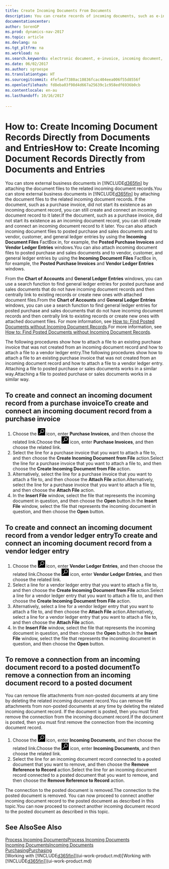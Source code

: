 ```yaml
---
title: Create Incoming Documents From Documents
description: You can create records of incoming documents, such as e-invoices, and manage OCR tasks, eCommerce, and document exchange.
documentationcenter: 
author: SorenGP
ms.prod: dynamics-nav-2017
ms.topic: article
ms.devlang: na
ms.tgt_pltfrm: na
ms.workload: na
ms.search.keywords: electronic document, e-invoice, incoming document, OCR, ecommerce, document exchange, import invoice
ms.date: 06/02/2017
ms.author: sgroespe
ms.translationtype: HT
ms.sourcegitcommit: 4fefaef7380ac10836fcac404eea006f55d8556f
ms.openlocfilehash: fd8eba03f98d4d667a25639c1c958edf6936b0cb
ms.contentlocale: en-au
ms.lasthandoff: 10/16/2017

---
```

# <a name="how-to-create-incoming-document-records-directly-from-documents-and-entries"></a><span data-ttu-id="5da55-103">How to: Create Incoming Document Records Directly from Documents and Entries</span><span class="sxs-lookup"><span data-stu-id="5da55-103">How to: Create Incoming Document Records Directly from Documents and Entries</span></span>
<span data-ttu-id="5da55-104">You can store external business documents in [!INCLUDE[d365fin](includes/d365fin_md.md)] by attaching the document files to the related incoming document records.</span><span class="sxs-lookup"><span data-stu-id="5da55-104">You can store external business documents in [!INCLUDE[d365fin](includes/d365fin_md.md)] by attaching the document files to the related incoming document records.</span></span> <span data-ttu-id="5da55-105">If the document, such as a purchase invoice, did not start its existence as an incoming document record, you can still create and connect an incoming document record to it later.</span><span class="sxs-lookup"><span data-stu-id="5da55-105">If the document, such as a purchase invoice, did not start its existence as an incoming document record, you can still create and connect an incoming document record to it later.</span></span> <span data-ttu-id="5da55-106">You can also attach incoming document files to posted purchase and sales documents and to vendor, customer, and general ledger entries by using the **Incoming Document Files** FactBox in, for example, the **Posted Purchase Invoices** and **Vendor Ledger Entries** windows.</span><span class="sxs-lookup"><span data-stu-id="5da55-106">You can also attach incoming document files to posted purchase and sales documents and to vendor, customer, and general ledger entries by using the **Incoming Document Files** FactBox in, for example, the **Posted Purchase Invoices** and **Vendor Ledger Entries** windows.</span></span>

<span data-ttu-id="5da55-107">From the **Chart of Accounts** and **General Ledger Entries** windows, you can use a search function to find general ledger entries for posted purchase and sales documents that do not have incoming document records and then centrally link to existing records or create new ones with attached document files.</span><span class="sxs-lookup"><span data-stu-id="5da55-107">From the **Chart of Accounts** and **General Ledger Entries** windows, you can use a search function to find general ledger entries for posted purchase and sales documents that do not have incoming document records and then centrally link to existing records or create new ones with attached document files.</span></span> <span data-ttu-id="5da55-108">For more information, see [How to: Find Posted Documents without Incoming Document Records](across-how-find-posted-documents-without-income-document-records.md).</span><span class="sxs-lookup"><span data-stu-id="5da55-108">For more information, see [How to: Find Posted Documents without Incoming Document Records](across-how-find-posted-documents-without-income-document-records.md).</span></span>

<span data-ttu-id="5da55-109">The following procedures show how to attach a file to an existing purchase invoice that was not created from an incoming document record and how to attach a file to a vendor ledger entry.</span><span class="sxs-lookup"><span data-stu-id="5da55-109">The following procedures show how to attach a file to an existing purchase invoice that was not created from an incoming document record and how to attach a file to a vendor ledger entry.</span></span> <span data-ttu-id="5da55-110">Attaching a file to posted purchase or sales documents works in a similar way.</span><span class="sxs-lookup"><span data-stu-id="5da55-110">Attaching a file to posted purchase or sales documents works in a similar way.</span></span>

## <a name="to-create-and-connect-an-incoming-document-record-from-a-purchase-invoice"></a><span data-ttu-id="5da55-111">To create and connect an incoming document record from a purchase invoice</span><span class="sxs-lookup"><span data-stu-id="5da55-111">To create and connect an incoming document record from a purchase invoice</span></span>
1. <span data-ttu-id="5da55-112">Choose the ![Search for Page or Report](media/ui-search/search_small.png "Search for Page or Report icon") icon, enter **Purchase Invoices**, and then choose the related link.</span><span class="sxs-lookup"><span data-stu-id="5da55-112">Choose the ![Search for Page or Report](media/ui-search/search_small.png "Search for Page or Report icon") icon, enter **Purchase Invoices**, and then choose the related link.</span></span>
2. <span data-ttu-id="5da55-113">Select the line for a purchase invoice that you want to attach a file to, and then choose the **Create Incoming Document from File** action.</span><span class="sxs-lookup"><span data-stu-id="5da55-113">Select the line for a purchase invoice that you want to attach a file to, and then choose the **Create Incoming Document from File** action.</span></span>
3. <span data-ttu-id="5da55-114">Alternatively, select the line for a purchase invoice that you want to attach a file to, and then choose the **Attach File** action.</span><span class="sxs-lookup"><span data-stu-id="5da55-114">Alternatively, select the line for a purchase invoice that you want to attach a file to, and then choose the **Attach File** action.</span></span>
4. <span data-ttu-id="5da55-115">In the **Insert File** window, select the file that represents the incoming document in question, and then choose the **Open** button.</span><span class="sxs-lookup"><span data-stu-id="5da55-115">In the **Insert File** window, select the file that represents the incoming document in question, and then choose the **Open** button.</span></span>

## <a name="to-create-and-connect-an-incoming-document-record-from-a-vendor-ledger-entry"></a><span data-ttu-id="5da55-116">To create and connect an incoming document record from a vendor ledger entry</span><span class="sxs-lookup"><span data-stu-id="5da55-116">To create and connect an incoming document record from a vendor ledger entry</span></span>
1. <span data-ttu-id="5da55-117">Choose the ![Search for Page or Report](media/ui-search/search_small.png "Search for Page or Report icon") icon, enter **Vendor Ledger Entries**, and then choose the related link.</span><span class="sxs-lookup"><span data-stu-id="5da55-117">Choose the ![Search for Page or Report](media/ui-search/search_small.png "Search for Page or Report icon") icon, enter **Vendor Ledger Entries**, and then choose the related link.</span></span>
2. <span data-ttu-id="5da55-118">Select a line for a vendor ledger entry that you want to attach a file to, and then choose the **Create Incoming Document from File** action.</span><span class="sxs-lookup"><span data-stu-id="5da55-118">Select a line for a vendor ledger entry that you want to attach a file to, and then choose the **Create Incoming Document from File** action.</span></span>
3. <span data-ttu-id="5da55-119">Alternatively, select a line for a vendor ledger entry that you want to attach a file to, and then choose the **Attach File** action.</span><span class="sxs-lookup"><span data-stu-id="5da55-119">Alternatively, select a line for a vendor ledger entry that you want to attach a file to, and then choose the **Attach File** action.</span></span>
4. <span data-ttu-id="5da55-120">In the **Insert File** window, select the file that represents the incoming document in question, and then choose the **Open** button.</span><span class="sxs-lookup"><span data-stu-id="5da55-120">In the **Insert File** window, select the file that represents the incoming document in question, and then choose the **Open** button.</span></span>

## <a name="to-remove-a-connection-from-an-incoming-document-record-to-a-posted-document"></a><span data-ttu-id="5da55-121">To remove a connection from an incoming document record to a posted document</span><span class="sxs-lookup"><span data-stu-id="5da55-121">To remove a connection from an incoming document record to a posted document</span></span>
<span data-ttu-id="5da55-122">You can remove file attachments from non-posted documents at any time by deleting the related incoming document record.</span><span class="sxs-lookup"><span data-stu-id="5da55-122">You can remove file attachments from non-posted documents at any time by deleting the related incoming document record.</span></span> <span data-ttu-id="5da55-123">If the document is posted, then you must first remove the connection from the incoming document record.</span><span class="sxs-lookup"><span data-stu-id="5da55-123">If the document is posted, then you must first remove the connection from the incoming document record.</span></span>

1. <span data-ttu-id="5da55-124">Choose the ![Search for Page or Report](media/ui-search/search_small.png "Search for Page or Report icon") icon, enter **Incoming Documents**, and then choose the related link.</span><span class="sxs-lookup"><span data-stu-id="5da55-124">Choose the ![Search for Page or Report](media/ui-search/search_small.png "Search for Page or Report icon") icon, enter **Incoming Documents**, and then choose the related link.</span></span>
2. <span data-ttu-id="5da55-125">Select the line for an incoming document record connected to a posted document that you want to remove, and then choose the **Remove Reference to Record** action.</span><span class="sxs-lookup"><span data-stu-id="5da55-125">Select the line for an incoming document record connected to a posted document that you want to remove, and then choose the **Remove Reference to Record** action.</span></span>

<span data-ttu-id="5da55-126">The connection to the posted document is removed.</span><span class="sxs-lookup"><span data-stu-id="5da55-126">The connection to the posted document is removed.</span></span> <span data-ttu-id="5da55-127">You can now proceed to connect another incoming document record to the posted document as described in this topic.</span><span class="sxs-lookup"><span data-stu-id="5da55-127">You can now proceed to connect another incoming document record to the posted document as described in this topic.</span></span>

## <a name="see-also"></a><span data-ttu-id="5da55-128">See Also</span><span class="sxs-lookup"><span data-stu-id="5da55-128">See Also</span></span>
[<span data-ttu-id="5da55-129">Process Incoming Documents</span><span class="sxs-lookup"><span data-stu-id="5da55-129">Process Incoming Documents</span></span>](across-process-income-documents.md)  
[<span data-ttu-id="5da55-130">Incoming Documents</span><span class="sxs-lookup"><span data-stu-id="5da55-130">Incoming Documents</span></span>](across-income-documents.md)  
[<span data-ttu-id="5da55-131">Purchasing</span><span class="sxs-lookup"><span data-stu-id="5da55-131">Purchasing</span></span>](purchasing-manage-purchasing.md)  
<span data-ttu-id="5da55-132">[Working with [!INCLUDE[d365fin](includes/d365fin_md.md)]](ui-work-product.md)</span><span class="sxs-lookup"><span data-stu-id="5da55-132">[Working with [!INCLUDE[d365fin](includes/d365fin_md.md)]](ui-work-product.md)</span></span>

